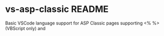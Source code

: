 # vs-asp-classic README

Basic VSCode language support for ASP Classic pages supporting <% %> (VBScript only) and <script runat=server> tags for both VBScript/Javascript